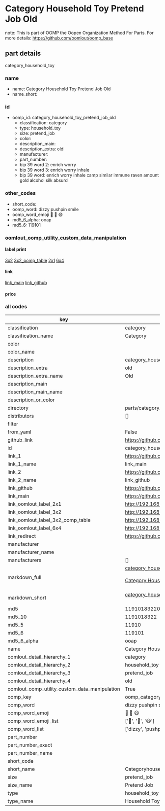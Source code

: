 # Category Household Toy Pretend Job Old  

note: This is part of OOMP the Oopen Organization Method For Parts. For more details: https://github.com/oomlout/oomp_base

##  part details
  



category_household_toy



### name
* name: Category Household Toy Pretend Job Old
* name_short: 
### id
* oomp_id: category_household_toy_pretend_job_old
  * classification: category
  * type: household_toy
  * size: pretend_job
  * color: 
  * description_main: 
  * description_extra: old
  * manufacturer: 
  * part_number: 
  * bip 39 word 2: enrich worry
  * bip 39 word 3: enrich worry inhale
  * bip 39 word: enrich worry inhale camp similar immune raven amount gold alcohol silk absurd

### other_codes
* short_code: 
* oomp_word: dizzy pushpin smile
* oomp_word_emoji :dizzy: :pushpin: :smile:
* md5_6_alpha: ooap
* md5_6: 119101






### oomlout_oomp_utility_custom_data_manipulation
#### label print
[3x2](http://192.168.1.245:1112/?label=oomp%20ooap)
[3x2_oomp_table](http://192.168.1.108:1112/?label=oomp%20ooap)
[2x1](http://192.168.1.242:1112/?label=oomp%20ooap)
[6x4](http://192.168.1.55:1112/?label=oomp%20ooap)    

#### link

[link_main](https://github.com/oomlout/oomlout_oomp_version_1_messy/tree/main/parts/category_household_toy_pretend_job_old) [link_github](https://github.com/oomlout/oomlout_oomp_version_1_messy/tree/main/parts/category_household_toy_pretend_job_old)                             

#### price







### all codes 
| key | value |  
| --- | --- |  
| classification | category |  
| classification_name | Category |  
| color |  |  
| color_name |  |  
| description | category_household_toy |  
| description_extra | old |  
| description_extra_name | Old |  
| description_main |  |  
| description_main_name |  |  
| description_or_color |   |  
| directory | parts/category_household_toy_pretend_job_old |  
| distributors | [] |  
| filter |  |  
| from_yaml | False |  
| github_link | https://github.com/oomlout/oomlout_oomp_part_src/tree/main/parts/category_household_toy_pretend_job_old |  
| id | category_household_toy_pretend_job_old |  
| link_1 | https://github.com/oomlout/oomlout_oomp_version_1_messy/tree/main/parts/category_household_toy_pretend_job_old |  
| link_1_name | link_main |  
| link_2 | https://github.com/oomlout/oomlout_oomp_version_1_messy/tree/main/parts/category_household_toy_pretend_job_old |  
| link_2_name | link_github |  
| link_github | https://github.com/oomlout/oomlout_oomp_version_1_messy/tree/main/parts/category_household_toy_pretend_job_old |  
| link_main | https://github.com/oomlout/oomlout_oomp_version_1_messy/tree/main/parts/category_household_toy_pretend_job_old |  
| link_oomlout_label_2x1 | http://192.168.1.242:1112/?label=oomp%20ooap |  
| link_oomlout_label_3x2 | http://192.168.1.245:1112/?label=oomp%20ooap |  
| link_oomlout_label_3x2_oomp_table | http://192.168.1.108:1112/?label=oomp%20ooap |  
| link_oomlout_label_6x4 | http://192.168.1.55:1112/?label=oomp%20ooap |  
| link_redirect | https://github.com/oomlout/oomlout_oomp_version_1_messy/tree/main/parts/category_household_toy_pretend_job_old |  
| manufacturer |  |  
| manufacturer_name |  |  
| manufacturers | [] |  
| markdown_full | [category_household_toy_pretend_job_old](none)<br>[](none)<br>[Category Household Toy Pretend Job Old](none)<br><br> |  
| markdown_short | [category_household_toy_pretend_job_old](none)<br><br> |  
| md5 | 119101832208164dc6e4720ce77f7258 |  
| md5_10 | 1191018322 |  
| md5_5 | 11910 |  
| md5_6 | 119101 |  
| md5_6_alpha | ooap |  
| name | Category Household Toy Pretend Job Old |  
| oomlout_detail_hierarchy_1 | category |  
| oomlout_detail_hierarchy_2 | household_toy |  
| oomlout_detail_hierarchy_3 | pretend_job |  
| oomlout_detail_hierarchy_4 | old |  
| oomlout_oomp_utility_custom_data_manipulation | True |  
| oomp_key | oomp_category_household_toy_pretend_job_old |  
| oomp_word | dizzy pushpin smile |  
| oomp_word_emoji | :dizzy: :pushpin: :smile: |  
| oomp_word_emoji_list | [':dizzy:', ':pushpin:', ':smile:'] |  
| oomp_word_list | ['dizzy', 'pushpin', 'smile'] |  
| part_number |  |  
| part_number_exact |  |  
| part_number_name |  |  
| short_code |  |  
| short_name | Categoryhouseholdtoy |  
| size | pretend_job |  
| size_name | Pretend Job |  
| type | household_toy |  
| type_name | Household Toy |  
